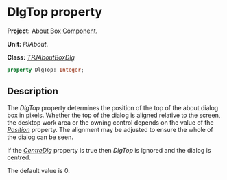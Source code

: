 # DlgTop property #

**Project:** [About Box Component](AboutBoxComponent.md).

**Unit:** _PJAbout_.

**Class:** _[TPJAboutBoxDlg](TPJAboutBoxDlg.md)_

```pascal
property DlgTop: Integer;
```

## Description ##

The _DlgTop_ property determines the position of the top of the about dialog box in pixels. Whether the top of the dialog is aligned relative to the screen, the desktop work area or the owning control depends on the value of the _[Position](TPJAboutBoxDlgPosition.md)_ property. The alignment may be adjusted to ensure the whole of the dialog can be seen.

If the _[CentreDlg](TPJAboutBoxDlgCentreDlg.md)_ property is true then _DlgTop_ is ignored and the dialog is centred.

The default value is 0.